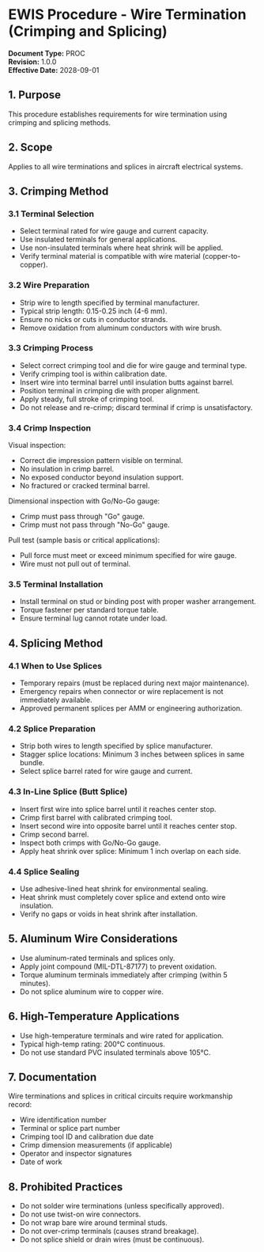 # EWIS Procedure - Wire Termination (Crimping and Splicing)

**Document Type:** PROC  
**Revision:** 1.0.0  
**Effective Date:** 2028-09-01

## 1. Purpose
This procedure establishes requirements for wire termination using crimping and splicing methods.

## 2. Scope
Applies to all wire terminations and splices in aircraft electrical systems.

## 3. Crimping Method

### 3.1 Terminal Selection
- Select terminal rated for wire gauge and current capacity.
- Use insulated terminals for general applications.
- Use non-insulated terminals where heat shrink will be applied.
- Verify terminal material is compatible with wire material (copper-to-copper).

### 3.2 Wire Preparation
- Strip wire to length specified by terminal manufacturer.
- Typical strip length: 0.15-0.25 inch (4-6 mm).
- Ensure no nicks or cuts in conductor strands.
- Remove oxidation from aluminum conductors with wire brush.

### 3.3 Crimping Process
- Select correct crimping tool and die for wire gauge and terminal type.
- Verify crimping tool is within calibration date.
- Insert wire into terminal barrel until insulation butts against barrel.
- Position terminal in crimping die with proper alignment.
- Apply steady, full stroke of crimping tool.
- Do not release and re-crimp; discard terminal if crimp is unsatisfactory.

### 3.4 Crimp Inspection
Visual inspection:
- Correct die impression pattern visible on terminal.
- No insulation in crimp barrel.
- No exposed conductor beyond insulation support.
- No fractured or cracked terminal barrel.

Dimensional inspection with Go/No-Go gauge:
- Crimp must pass through "Go" gauge.
- Crimp must not pass through "No-Go" gauge.

Pull test (sample basis or critical applications):
- Pull force must meet or exceed minimum specified for wire gauge.
- Wire must not pull out of terminal.

### 3.5 Terminal Installation
- Install terminal on stud or binding post with proper washer arrangement.
- Torque fastener per standard torque table.
- Ensure terminal lug cannot rotate under load.

## 4. Splicing Method

### 4.1 When to Use Splices
- Temporary repairs (must be replaced during next major maintenance).
- Emergency repairs when connector or wire replacement is not immediately available.
- Approved permanent splices per AMM or engineering authorization.

### 4.2 Splice Preparation
- Strip both wires to length specified by splice manufacturer.
- Stagger splice locations: Minimum 3 inches between splices in same bundle.
- Select splice barrel rated for wire gauge and current.

### 4.3 In-Line Splice (Butt Splice)
- Insert first wire into splice barrel until it reaches center stop.
- Crimp first barrel with calibrated crimping tool.
- Insert second wire into opposite barrel until it reaches center stop.
- Crimp second barrel.
- Inspect both crimps with Go/No-Go gauge.
- Apply heat shrink over splice: Minimum 1 inch overlap on each side.

### 4.4 Splice Sealing
- Use adhesive-lined heat shrink for environmental sealing.
- Heat shrink must completely cover splice and extend onto wire insulation.
- Verify no gaps or voids in heat shrink after installation.

## 5. Aluminum Wire Considerations
- Use aluminum-rated terminals and splices only.
- Apply joint compound (MIL-DTL-87177) to prevent oxidation.
- Torque aluminum terminals immediately after crimping (within 5 minutes).
- Do not splice aluminum wire to copper wire.

## 6. High-Temperature Applications
- Use high-temperature terminals and wire rated for application.
- Typical high-temp rating: 200°C continuous.
- Do not use standard PVC insulated terminals above 105°C.

## 7. Documentation
Wire terminations and splices in critical circuits require workmanship record:
- Wire identification number
- Terminal or splice part number
- Crimping tool ID and calibration due date
- Crimp dimension measurements (if applicable)
- Operator and inspector signatures
- Date of work

## 8. Prohibited Practices
- Do not solder wire terminations (unless specifically approved).
- Do not use twist-on wire connectors.
- Do not wrap bare wire around terminal studs.
- Do not over-crimp terminals (causes strand breakage).
- Do not splice shield or drain wires (must be continuous).
